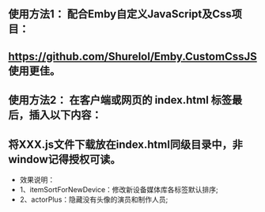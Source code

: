 ## 使用方法1： 配合Emby自定义JavaScript及Css项目：
## https://github.com/Shurelol/Emby.CustomCssJS 使用更佳。
## 使用方法2： 在客户端或网页的 index.html <body></body> 标签最后，插入以下内容：
## <script type="text/javascript" src="XXX.js"></script> 
## 将XXX.js文件下载放在index.html同级目录中，非window记得授权可读。

- 效果说明：
- 1、itemSortForNewDevice：修改新设备媒体库各标签默认排序;
- 2、actorPlus：隐藏没有头像的演员和制作人员;
